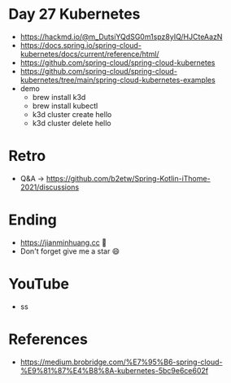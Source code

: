 # Day 27 Kubernetes
* https://hackmd.io/@m_DutsiYQdSG0m1spz8yIQ/HJCteAazN
* https://docs.spring.io/spring-cloud-kubernetes/docs/current/reference/html/
* https://github.com/spring-cloud/spring-cloud-kubernetes
* https://github.com/spring-cloud/spring-cloud-kubernetes/tree/main/spring-cloud-kubernetes-examples
* demo
  * brew install k3d
  * brew install kubectl
  * k3d cluster create hello
  * k3d cluster delete hello

# Retro
* Q&A -> https://github.com/b2etw/Spring-Kotlin-iThome-2021/discussions

# Ending
* https://jianminhuang.cc 🌈
* Don't forget give me a star 😄

# YouTube
* ss

# References
* https://medium.brobridge.com/%E7%95%B6-spring-cloud-%E9%81%87%E4%B8%8A-kubernetes-5bc9e6ce602f

